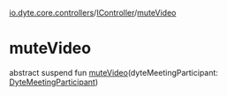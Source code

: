 [io.dyte.core.controllers](../index.md)/[IController](index.md)/[muteVideo](mute-video.md)

# muteVideo


abstract suspend fun [muteVideo](mute-video.md)(dyteMeetingParticipant: [DyteMeetingParticipant](../../com.dyte.mobilecorekmm.models/-dyte-meeting-participant/index.md))
